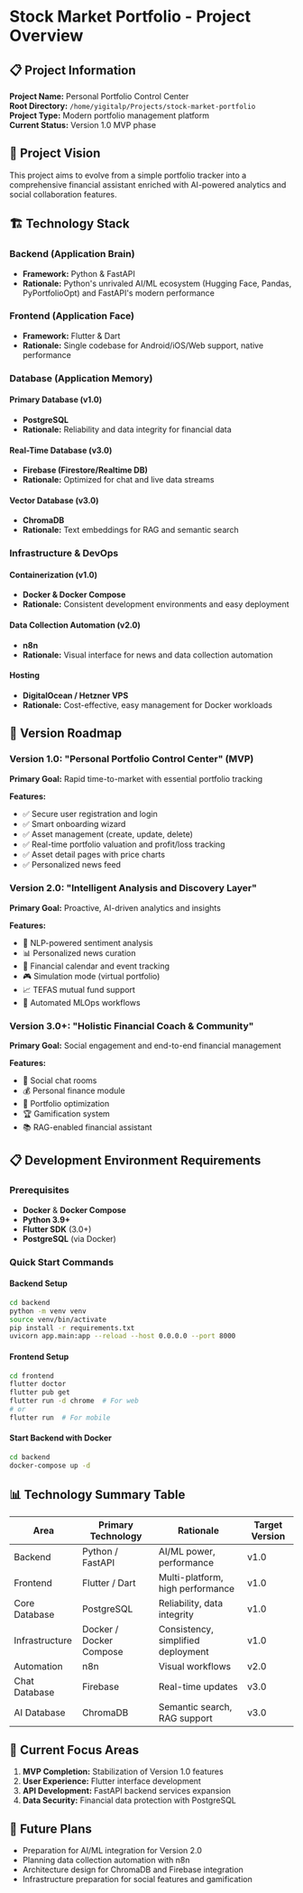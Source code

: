 # Stock Market Portfolio - Project Overview

## 📋 Project Information

**Project Name:** Personal Portfolio Control Center  
**Root Directory:** `/home/yigitalp/Projects/stock-market-portfolio`  
**Project Type:** Modern portfolio management platform  
**Current Status:** Version 1.0 MVP phase  

## 🎯 Project Vision

This project aims to evolve from a simple portfolio tracker into a comprehensive financial assistant enriched with AI-powered analytics and social collaboration features.

## 🏗️ Technology Stack

### Backend (Application Brain)
- **Framework:** Python & FastAPI
- **Rationale:** Python's unrivaled AI/ML ecosystem (Hugging Face, Pandas, PyPortfolioOpt) and FastAPI's modern performance

### Frontend (Application Face)  
- **Framework:** Flutter & Dart
- **Rationale:** Single codebase for Android/iOS/Web support, native performance

### Database (Application Memory)

#### Primary Database (v1.0)
- **PostgreSQL**
- **Rationale:** Reliability and data integrity for financial data

#### Real-Time Database (v3.0)
- **Firebase (Firestore/Realtime DB)**
- **Rationale:** Optimized for chat and live data streams

#### Vector Database (v3.0)
- **ChromaDB**
- **Rationale:** Text embeddings for RAG and semantic search

### Infrastructure & DevOps

#### Containerization (v1.0)
- **Docker & Docker Compose**
- **Rationale:** Consistent development environments and easy deployment

#### Data Collection Automation (v2.0)
- **n8n**
- **Rationale:** Visual interface for news and data collection automation

#### Hosting
- **DigitalOcean / Hetzner VPS**
- **Rationale:** Cost-effective, easy management for Docker workloads

## 🚀 Version Roadmap

### Version 1.0: "Personal Portfolio Control Center" (MVP)
**Primary Goal:** Rapid time-to-market with essential portfolio tracking

**Features:**
- ✅ Secure user registration and login
- ✅ Smart onboarding wizard
- ✅ Asset management (create, update, delete)
- ✅ Real-time portfolio valuation and profit/loss tracking
- ✅ Asset detail pages with price charts
- ✅ Personalized news feed

### Version 2.0: "Intelligent Analysis and Discovery Layer"
**Primary Goal:** Proactive, AI-driven analytics and insights

**Features:**
- 🤖 NLP-powered sentiment analysis
- 📊 Personalized news curation
- 📅 Financial calendar and event tracking
- 🎮 Simulation mode (virtual portfolio)
- 📈 TEFAS mutual fund support
- 🔄 Automated MLOps workflows

### Version 3.0+: "Holistic Financial Coach & Community"
**Primary Goal:** Social engagement and end-to-end financial management

**Features:**
- 👥 Social chat rooms
- 💰 Personal finance module
- 🎯 Portfolio optimization
- 🏆 Gamification system
- 📚 RAG-enabled financial assistant

## 📋 Development Environment Requirements

### Prerequisites
- **Docker** & **Docker Compose**
- **Python 3.9+**
- **Flutter SDK** (3.0+)
- **PostgreSQL** (via Docker)

### Quick Start Commands

#### Backend Setup
```bash
cd backend
python -m venv venv
source venv/bin/activate
pip install -r requirements.txt
uvicorn app.main:app --reload --host 0.0.0.0 --port 8000
```

#### Frontend Setup  
```bash
cd frontend
flutter doctor
flutter pub get
flutter run -d chrome  # For web
# or
flutter run  # For mobile
```

#### Start Backend with Docker
```bash
cd backend
docker-compose up -d
```

## 📊 Technology Summary Table

| Area | Primary Technology | Rationale | Target Version |
|------|--------------------|-----------|----------------|
| Backend | Python / FastAPI | AI/ML power, performance | v1.0 |
| Frontend | Flutter / Dart | Multi-platform, high performance | v1.0 |
| Core Database | PostgreSQL | Reliability, data integrity | v1.0 |
| Infrastructure | Docker / Docker Compose | Consistency, simplified deployment | v1.0 |
| Automation | n8n | Visual workflows | v2.0 |
| Chat Database | Firebase | Real-time updates | v3.0 |
| AI Database | ChromaDB | Semantic search, RAG support | v3.0 |

## 🎯 Current Focus Areas

1. **MVP Completion:** Stabilization of Version 1.0 features
2. **User Experience:** Flutter interface development  
3. **API Development:** FastAPI backend services expansion
4. **Data Security:** Financial data protection with PostgreSQL

## 🔮 Future Plans

- Preparation for AI/ML integration for Version 2.0
- Planning data collection automation with n8n
- Architecture design for ChromaDB and Firebase integration
- Infrastructure preparation for social features and gamification
